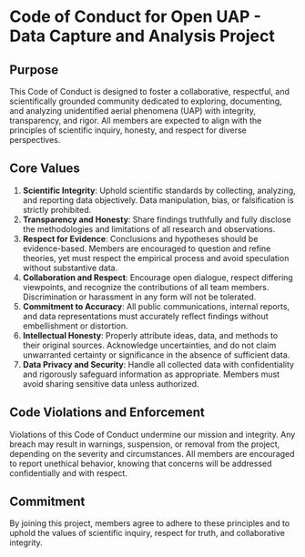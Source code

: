 # Code of Conduct for Open UAP - Data Capture and Analysis Project

## Purpose
This Code of Conduct is designed to foster a collaborative, respectful, and scientifically grounded community dedicated to exploring, documenting, and analyzing unidentified aerial phenomena (UAP) with integrity, transparency, and rigor. All members are expected to align with the principles of scientific inquiry, honesty, and respect for diverse perspectives.

## Core Values
1. **Scientific Integrity**: Uphold scientific standards by collecting, analyzing, and reporting data objectively. Data manipulation, bias, or falsification is strictly prohibited.
2. **Transparency and Honesty**: Share findings truthfully and fully disclose the methodologies and limitations of all research and observations.
3. **Respect for Evidence**: Conclusions and hypotheses should be evidence-based. Members are encouraged to question and refine theories, yet must respect the empirical process and avoid speculation without substantive data.
4. **Collaboration and Respect**: Encourage open dialogue, respect differing viewpoints, and recognize the contributions of all team members. Discrimination or harassment in any form will not be tolerated.
5. **Commitment to Accuracy**: All public communications, internal reports, and data representations must accurately reflect findings without embellishment or distortion.
6. **Intellectual Honesty**: Properly attribute ideas, data, and methods to their original sources. Acknowledge uncertainties, and do not claim unwarranted certainty or significance in the absence of sufficient data.
7. **Data Privacy and Security**: Handle all collected data with confidentiality and rigorously safeguard information as appropriate. Members must avoid sharing sensitive data unless authorized.

## Code Violations and Enforcement
Violations of this Code of Conduct undermine our mission and integrity. Any breach may result in warnings, suspension, or removal from the project, depending on the severity and circumstances. All members are encouraged to report unethical behavior, knowing that concerns will be addressed confidentially and with respect.

## Commitment
By joining this project, members agree to adhere to these principles and to uphold the values of scientific inquiry, respect for truth, and collaborative integrity.
